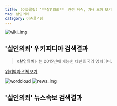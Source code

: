 ```yaml
---
title: (이슈클립) '**살인의뢰**' 관련 이슈, 기사 모아 보기
tag: 살인의뢰
category: 이슈클리핑
---
```

![wiki_img](https://user-images.githubusercontent.com/42597476/44503234-41136a80-a6d0-11e8-9071-6fc6418eafe4.png)
## **'**살인의뢰**'** 위키피디아 검색결과
>《**살인의뢰**》는 2015년에 개봉한 대한민국의 영화이다.

<a href="https://ko.wikipedia.org/wiki/살인의뢰" target="_blank">위키백과 전체보기</a>

![wordcloud](https://s3.ap-northeast-2.amazonaws.com/lyrics101-wordcloud/2018-10-02-1538427306.png)
![news_img](https://user-images.githubusercontent.com/42597476/44507050-1206f400-a6e4-11e8-8d98-7ffbfebb353f.png)
## **'**살인의뢰**'** 뉴스속보 검색결과

